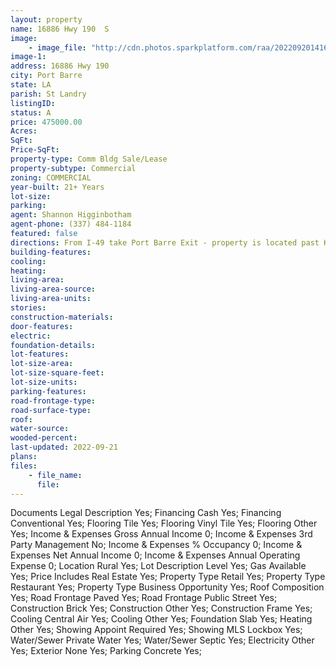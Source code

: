 ```yaml
---
layout: property
name: 16886 Hwy 190  S
image:
    - image_file: "http://cdn.photos.sparkplatform.com/raa/20220920141620017774000000.jpg"
image-1:
address: 16886 Hwy 190 
city: Port Barre
state: LA
parish: St Landry
listingID: 
status: A
price: 475000.00
Acres: 
SqFt: 
Price-SqFt: 
property-type: Comm Bldg Sale/Lease
property-subtype: Commercial
zoning: COMMERCIAL
year-built: 21+ Years
lot-size: 
parking: 
agent: Shannon Higginbotham
agent-phone: (337) 484-1184
featured: false
directions: From I-49 take Port Barre Exit - property is located past Kings Truck Stop on the right.     https://goo.gl/maps/yNYajSoZoMWxPiUS7
building-features: 
cooling: 
heating: 
living-area: 
living-area-source: 
living-area-units: 
stories: 
construction-materials: 
door-features: 
electric: 
foundation-details: 
lot-features: 
lot-size-area: 
lot-size-square-feet: 
lot-size-units: 
parking-features: 
road-frontage-type: 
road-surface-type: 
roof: 
water-source: 
wooded-percent: 
last-updated: 2022-09-21
plans: 
files:
    - file_name:
      file:
---
```

Documents	Legal Description	Yes;
Financing	Cash	Yes;
Financing	Conventional	Yes;
Flooring	Tile	Yes;
Flooring	Vinyl Tile	Yes;
Flooring	Other	Yes;
Income & Expenses	Gross Annual Income	0;
Income & Expenses	3rd Party Management	No;
Income & Expenses	% Occupancy	0;
Income & Expenses	Net Annual Income	0;
Income & Expenses	Annual Operating Expense	0;
Location	Rural	Yes;
Lot Description	Level	Yes;
Gas	Available	Yes;
Price Includes	Real Estate	Yes;
Property Type	Retail	Yes;
Property Type	Restaurant	Yes;
Property Type	Business Opportunity	Yes;
Roof	Composition	Yes;
Road Frontage	Paved	Yes;
Road Frontage	Public Street	Yes;
Construction	Brick	Yes;
Construction	Other	Yes;
Construction	Frame	Yes;
Cooling	Central Air	Yes;
Cooling	Other	Yes;
Foundation	Slab	Yes;
Heating	Other	Yes;
Showing	Appoint Required	Yes;
Showing	MLS Lockbox	Yes;
Water/Sewer	Private Water	Yes;
Water/Sewer	Septic	Yes;
Electricity	Other	Yes;
Exterior	None	Yes;
Parking	Concrete	Yes;

